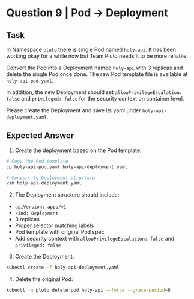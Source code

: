 # Question 9 | Pod -> Deployment

## Task
In Namespace `pluto` there is single Pod named `holy-api`. It has been working okay for a while now but Team Pluto needs it to be more reliable.

Convert the Pod into a Deployment named `holy-api` with 3 replicas and delete the single Pod once done. The raw Pod template file is available at `holy-api-pod.yaml`.

In addition, the new Deployment should set `allowPrivilegeEscalation: false` and `privileged: false` for the security context on container level.

Please create the Deployment and save its yaml under `holy-api-deployment.yaml`.

## Expected Answer

1. Create the deployment based on the Pod template:
```bash
# Copy the Pod template
cp holy-api-pod.yaml holy-api-deployment.yaml

# Convert to Deployment structure
vim holy-api-deployment.yaml
```

2. The Deployment structure should include:
- `apiVersion: apps/v1`
- `kind: Deployment`
- 3 replicas
- Proper selector matching labels
- Pod template with original Pod spec
- Add security context with `allowPrivilegeEscalation: false` and `privileged: false`

3. Create the Deployment:
```bash
kubectl create -f holy-api-deployment.yaml
```

4. Delete the original Pod:
```bash
kubectl -n pluto delete pod holy-api --force --grace-period=0
```